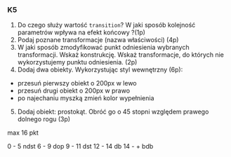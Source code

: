 ### K5

1. Do czego służy wartość `transition`? W jaki sposób kolejność parametrów wpływa na efekt końcowy ?(1p)
2. Podaj poznane transformacje (nazwa właściwości) (4p)
3. W jaki sposób zmodyfikować punkt odniesienia wybranych transformacji. Wskaż konstrukcję. Wskaż transformacje, do których nie wykorzystujemy punktu odniesienia. (2p)
4. Dodaj dwa obiekty. Wykorzystując styl wewnętrzny (6p):
 - przesuń pierwszy obiekt o 200px w lewo
 - przesuń drugi obiekt o 200px w prawo
 - po najechaniu myszką zmień kolor wypełnienia
5. Dodaj obiekt: prostokąt. Obróć go o 45 stopni względem prawego dolnego rogu (3p)

max 16 pkt

0 - 5 ndst
6 - 9 dop
9 - 11 dst
12 - 14 db
14 - + bdb
